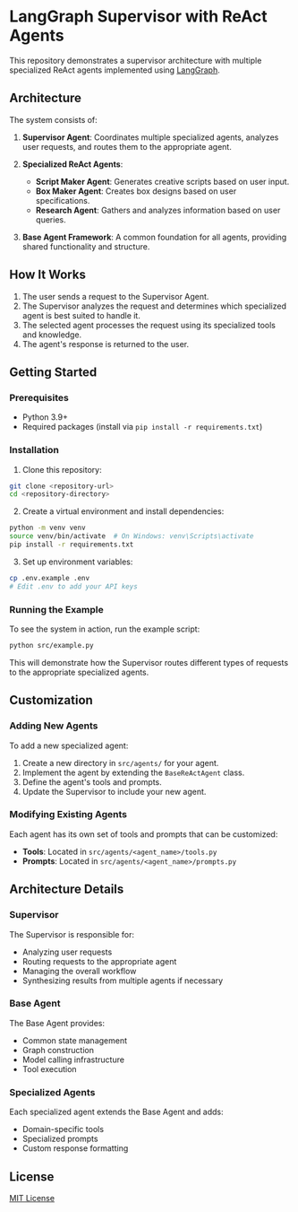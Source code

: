 # LangGraph Supervisor with ReAct Agents

This repository demonstrates a supervisor architecture with multiple specialized ReAct agents implemented using [LangGraph](https://github.com/langchain-ai/langgraph).

## Architecture

The system consists of:

1. **Supervisor Agent**: Coordinates multiple specialized agents, analyzes user requests, and routes them to the appropriate agent.

2. **Specialized ReAct Agents**:
   - **Script Maker Agent**: Generates creative scripts based on user input.
   - **Box Maker Agent**: Creates box designs based on user specifications.
   - **Research Agent**: Gathers and analyzes information based on user queries.

3. **Base Agent Framework**: A common foundation for all agents, providing shared functionality and structure.

## How It Works

1. The user sends a request to the Supervisor Agent.
2. The Supervisor analyzes the request and determines which specialized agent is best suited to handle it.
3. The selected agent processes the request using its specialized tools and knowledge.
4. The agent's response is returned to the user.

## Getting Started

### Prerequisites

- Python 3.9+
- Required packages (install via `pip install -r requirements.txt`)

### Installation

1. Clone this repository:
```bash
git clone <repository-url>
cd <repository-directory>
```

2. Create a virtual environment and install dependencies:
```bash
python -m venv venv
source venv/bin/activate  # On Windows: venv\Scripts\activate
pip install -r requirements.txt
```

3. Set up environment variables:
```bash
cp .env.example .env
# Edit .env to add your API keys
```

### Running the Example

To see the system in action, run the example script:

```bash
python src/example.py
```

This will demonstrate how the Supervisor routes different types of requests to the appropriate specialized agents.

## Customization

### Adding New Agents

To add a new specialized agent:

1. Create a new directory in `src/agents/` for your agent.
2. Implement the agent by extending the `BaseReActAgent` class.
3. Define the agent's tools and prompts.
4. Update the Supervisor to include your new agent.

### Modifying Existing Agents

Each agent has its own set of tools and prompts that can be customized:

- **Tools**: Located in `src/agents/<agent_name>/tools.py`
- **Prompts**: Located in `src/agents/<agent_name>/prompts.py`

## Architecture Details

### Supervisor

The Supervisor is responsible for:
- Analyzing user requests
- Routing requests to the appropriate agent
- Managing the overall workflow
- Synthesizing results from multiple agents if necessary

### Base Agent

The Base Agent provides:
- Common state management
- Graph construction
- Model calling infrastructure
- Tool execution

### Specialized Agents

Each specialized agent extends the Base Agent and adds:
- Domain-specific tools
- Specialized prompts
- Custom response formatting

## License

[MIT License](LICENSE)